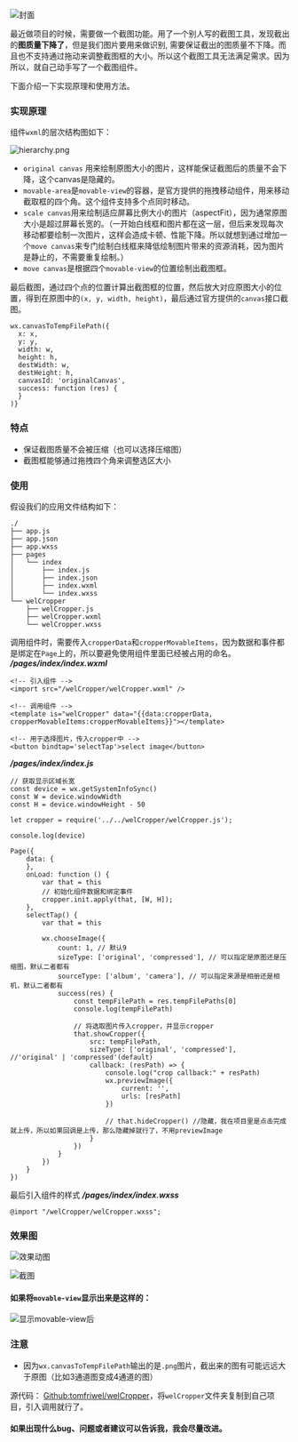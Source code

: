 ![封面](http://upload-images.jianshu.io/upload_images/2158535-2c383e1129188a2a.png?imageMogr2/auto-orient/strip%7CimageView2/2/w/400)


最近做项目的时候，需要做一个截图功能。用了一个别人写的截图工具，发现截出的**图质量下降了**，但是我们图片要用来做识别, 需要保证截出的图质量不下降。而且也不支持通过拖动来调整截图框的大小。所以这个截图工具无法满足需求。因为所以，就自己动手写了一个截图组件。

下面介绍一下实现原理和使用方法。

### 实现原理
组件`wxml`的层次结构图如下：

![hierarchy.png](http://upload-images.jianshu.io/upload_images/2158535-e8bad56fc67e707d.png?imageMogr2/auto-orient/strip%7CimageView2/2/w/700)

* `original canvas` 用来绘制原图大小的图片，这样能保证截图后的质量不会下降，这个canvas是隐藏的。
* `movable-area`是`movable-view`的容器，是官方提供的拖拽移动组件，用来移动截取框的四个角。这个组件支持多个点同时移动。
* `scale canvas`用来绘制适应屏幕比例大小的图片（aspectFit），因为通常原图大小是超过屏幕长宽的。（一开始白线框和图片都在这一层，但后来发现每次移动都要绘制一次图片，这样会造成卡顿、性能下降。所以就想到通过增加一个`move canvas`来专门绘制白线框来降低绘制图片带来的资源消耗，因为图片是静止的，不需要重复绘制。）
* `move canvas`是根据四个`movable-view`的位置绘制出截图框。

最后截图，通过四个点的位置计算出截图框的位置，然后放大对应原图大小的位置，得到在原图中的`(x, y, width, height)`，最后通过官方提供的`canvas`接口截图。
```
wx.canvasToTempFilePath({
  x: x,
  y: y,
  width: w,
  height: h,
  destWidth: w,
  destHeight: h,
  canvasId: 'originalCanvas',
  success: function (res) {
  }
)}
```

### 特点
* 保证截图质量不会被压缩（也可以选择压缩图）
* 截图框能够通过拖拽四个角来调整选区大小

### 使用
假设我们的应用文件结构如下：
```
./
├── app.js
├── app.json
├── app.wxss
├── pages
│   └── index
│       ├── index.js
│       ├── index.json
│       ├── index.wxml
│       └── index.wxss
└── welCropper
    ├── welCropper.js
    ├── welCropper.wxml
    └── welCropper.wxss
```

调用组件时，需要传入`cropperData`和`cropperMovableItems`，因为数据和事件都是绑定在`Page`上的，所以要避免使用组件里面已经被占用的命名。
_**/pages/index/index.wxml**_
```
<!-- 引入组件 -->
<import src="/welCropper/welCropper.wxml" />

<!-- 调用组件 -->
<template is="welCropper" data="{{data:cropperData, cropperMovableItems:cropperMovableItems}}"></template>

<!-- 用于选择图片，传入cropper中 -->
<button bindtap='selectTap'>select image</button>
```

_**/pages/index/index.js**_
```
// 获取显示区域长宽
const device = wx.getSystemInfoSync()
const W = device.windowWidth
const H = device.windowHeight - 50

let cropper = require('../../welCropper/welCropper.js');

console.log(device)

Page({
    data: {
    },
    onLoad: function () {
        var that = this
        // 初始化组件数据和绑定事件
        cropper.init.apply(that, [W, H]);
    },
    selectTap() {
        var that = this

        wx.chooseImage({
            count: 1, // 默认9
            sizeType: ['original', 'compressed'], // 可以指定是原图还是压缩图，默认二者都有
            sourceType: ['album', 'camera'], // 可以指定来源是相册还是相机，默认二者都有
            success(res) {
                const tempFilePath = res.tempFilePaths[0]
                console.log(tempFilePath)
                
                // 将选取图片传入cropper，并显示cropper
                that.showCropper({
                    src: tempFilePath,
                    sizeType: ['original', 'compressed'],   //'original' | 'compressed'(default)
                    callback: (resPath) => {
                        console.log("crop callback:" + resPath)
                        wx.previewImage({
                            current: '',
                            urls: [resPath]
                        })

                        // that.hideCropper() //隐藏，我在项目里是点击完成就上传，所以如果回调是上传，那么隐藏掉就行了，不用previewImage
                    }
                })
            }
        })
    }
})

```
最后引入组件的样式
_**/pages/index/index.wxss**_
```
@import "/welCropper/welCropper.wxss";
```

### 效果图
![效果动图](http://upload-images.jianshu.io/upload_images/2158535-bedf30dc0d9ca735.gif?imageMogr2/auto-orient/strip)

![截图](http://upload-images.jianshu.io/upload_images/2158535-5e3599e8d29d42a9.jpeg?imageMogr2/auto-orient/strip%7CimageView2/2/w/300)

#### 如果将`movable-view`显示出来是这样的：

![显示movable-view后](http://upload-images.jianshu.io/upload_images/2158535-06e62d35b74b0f04.png?imageMogr2/auto-orient/strip%7CimageView2/2/w/300)

### 注意
* 因为`wx.canvasToTempFilePath`输出的是`.png`图片，截出来的图有可能远远大于原图（比如3通道图变成4通道的图）


源代码：
[Github:tomfriwel/welCropper](https://github.com/tomfriwel/welCropper)，将`welCropper`文件夹复制到自己项目，引入调用就行了。

#### 如果出现什么bug、问题或者建议可以告诉我，我会尽量改进。